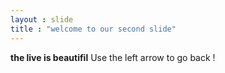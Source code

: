 ```yaml
---
layout : slide 
title : "welcome to our second slide"
---
```

**the live is beautifil**
Use the left arrow to go back !
